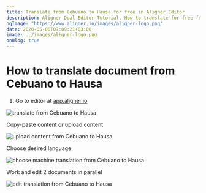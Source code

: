 ```yaml
---
title: Translate from Cebuano to Hausa for free in Aligner Editor
description: Aligner Dual Editor Tutorial. How to translate for free from Cebuano to Hausa. Aligner is multilingual document management platform. 
ogImage: "https://www.aligner.io/images/aligner-logo.png"
date: 2020-05-06T07:09:21+03:00
image: ../images/aligner-logo.png
onBlog: true
---
```


# How to translate document from Cebuano to Hausa

1. Go to editor at [app.aligner.io](https://app.aligner.io "Aligner App web page")

![translate from Cebuano to Hausa](../aligner-blank-editor.png "translate from Cebuano to Hausa")

Copy-paste content or upload content

![upload content from Cebuano to Hausa](../aligner-uploaded-document.png "upload content from Cebuano to Hausa")

Choose desired language

![choose machine translation from Cebuano to Hausa](../aligner-language-dropdown.png "choose machine translation from Cebuano to Hausa")

Work and edit 2 documents in parallel

![edit translation from Cebuano to Hausa](../aligner-double-sitded-editor.png "edit translation from Cebuano to Hausa")

